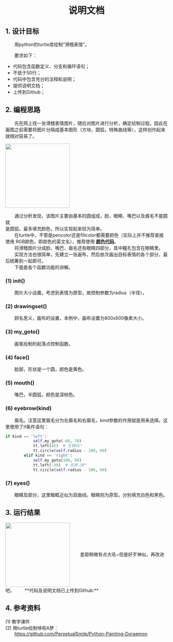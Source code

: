 # <center>**说明文档**</center>
## 1. 设计目标
&emsp;&emsp;用python的turtle库绘制“滑稽表情”。

&emsp;&emsp;要求如下：

- 代码包含函数定义、分支和循环语句；
- 不低于50行；
- 代码中包含充分的注释和说明；
- 提供说明文档；
- 上传到Github；

## 2. 编程思路
&emsp;&emsp;先在网上找一张滑稽表情图片，随后对图片进行分析，确定绘制过程。因此在画图之前需要将图片分隔成基本图形（方块，圆弧，特殊曲线等），这样创作起来就相对容易了。

<img src="https://img-blog.csdnimg.cn/20190303003629469.jpg?x-oss-process=image/watermark,type_ZmFuZ3poZW5naGVpdGk,shadow_10,text_aHR0cHM6Ly9ibG9nLmNzZG4ubmV0L0hvbGx5UmFu,size_16,color_FFFFFF,t_70" width = "200" height = "200" div align=center />

&emsp;&emsp;通过分析发现，该图片主要由基本的圆组成，脸、眼睛、嘴巴以及眉毛不是圆就  
是圆弧，最多填充颜色，所以实现起来较为简单。  
&emsp;&emsp;在turtle中，不管是pencolor还是fillcolor都需要颜色（实际上并不推荐直接使用  RGB颜色，即颜色的英文名），推荐使用 [**颜色代码**](https://www.114la.com/other/rgb.htm)。  
&emsp;&emsp;将滑稽图片分成脸、嘴巴、眉毛还有眼睛四部分，其中瞳孔包含在眼睛里。  
&emsp;&emsp;实现方法也很简单，先建立一张画布，然后依次画出目标表情的各个部分，最后统筹到一起即可。  
&emsp;&emsp;下面是各个函数功能的讲解。
### (1) __init__()
&emsp;&emsp;图片大小设置，考虑到表情为原型，故控制参数为radius（半径）。
### (2) drawingset()
&emsp;&emsp;顾名思义，画布的设置，本例中，画布设置为800x600像素大小。
### (3) my_goto()
&emsp;&emsp;画笔绘制的起落点控制函数。
### (4) face()
&emsp;&emsp;脸部，形状是一个圆，颜色是黄色。
### (5) mouth()
&emsp;&emsp;嘴巴，半圆弧，颜色是深棕色。
### (6) eyebrow(kind)
&emsp;&emsp;眉毛。注意这里眉毛分为左眉毛和右眉毛，kind参数的作用就是用来选择。这里使用了if条件语句：  
```python
if kind == 'left':
            self.my_goto(-60, 70)
            tt.left(45)  # 左转45°
            tt.circle(self.radius - 100, 60)
        elif kind == 'right':
            self.my_goto(100, 90)  
            tt.left(-30)  # 左转-30°
            tt.circle(self.radius - 100, 60)
```
### (7) eyes()
&emsp;&emsp;眼睛及部分，这里眼眶近似为双曲线，眼睛则为原型。分别填充白色和黑色。

## 3. 运行结果
<img src="https://img-blog.csdnimg.cn/20190309002540104.JPG?x-oss-process=image/watermark,type_ZmFuZ3poZW5naGVpdGk,shadow_10,text_aHR0cHM6Ly9ibG9nLmNzZG4ubmV0L0hvbGx5UmFu,size_16,color_FFFFFF,t_70" width = "200" height = "200" div align=center />  
&emsp;&emsp;差距稍微有点大吼~但是好歹神似，再改进吧。  
&emsp;&emsp;**代码及说明文档已上传到Github:** <https://github.com/Jadenmiao/Elective-Courses>  

## 4. 参考资料   
(1) 教学课件    
(2) 用turtle绘制哆啦A梦：  
&emsp;&emsp;https://github.com/PerpetualSmile/Python-Painting-Doraemon




